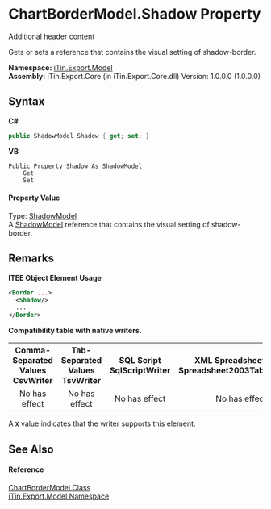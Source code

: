 # ChartBorderModel.Shadow Property 
Additional header content 

Gets or sets a reference that contains the visual setting of shadow-border.

**Namespace:**&nbsp;<a href="N_iTin_Export_Model">iTin.Export.Model</a><br />**Assembly:**&nbsp;iTin.Export.Core (in iTin.Export.Core.dll) Version: 1.0.0.0 (1.0.0.0)

## Syntax

**C#**<br />
``` C#
public ShadowModel Shadow { get; set; }
```

**VB**<br />
``` VB
Public Property Shadow As ShadowModel
	Get
	Set
```


#### Property Value
Type: <a href="T_iTin_Export_Model_ShadowModel">ShadowModel</a><br />A 
<a href="T_iTin_Export_Model_ShadowModel">ShadowModel</a> reference that contains the visual setting of shadow-border.


## Remarks

**ITEE Object Element Usage**<br />
``` XML
<Border ...>
  <Shadow/>
  ...
</Border>
```


<strong>Compatibility table with native writers.</strong><table><tr><th>Comma-Separated Values<br />CsvWriter</th><th>Tab-Separated Values<br />TsvWriter</th><th>SQL Script<br />SqlScriptWriter</th><th>XML Spreadsheet 2003<br />Spreadsheet2003TabularWriter</th></tr><tr><td align="center">No has effect</td><td align="center">No has effect</td><td align="center">No has effect</td><td align="center">No has effect</td></tr></table> A <strong>`X`</strong> value indicates that the writer supports this element.


## See Also


#### Reference
<a href="T_iTin_Export_Model_ChartBorderModel">ChartBorderModel Class</a><br /><a href="N_iTin_Export_Model">iTin.Export.Model Namespace</a><br />